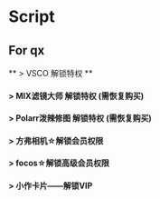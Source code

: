 # Script
## For qx

** > VSCO 解锁特权 **
#### > MIX滤镜大师 解锁特权 (需恢复购买) 
#### > Polarr泼辣修图 解锁特权 (需恢复购买) 
#### > 方弗相机☆解锁会员权限
#### > focos☆解锁高级会员权限
#### > 小作卡片——解锁VIP
